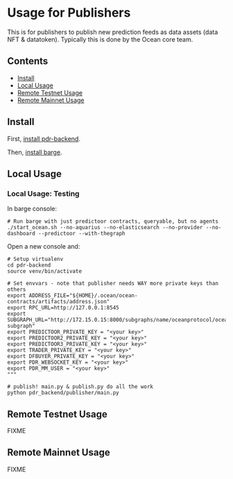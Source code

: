 <!--
Copyright 2023 Ocean Protocol Foundation
SPDX-License-Identifier: Apache-2.0
-->

# Usage for Publishers

This is for publishers to publish new prediction feeds as data assets (data NFT & datatoken). Typically this is done by the Ocean core team.

## Contents

- [Install](#install)
- [Local Usage](#local-usage)
- [Remote Testnet Usage](#remote-testnet-usage)
- [Remote Mainnet Usage](#remote-mainnet-usage)

## Install

First, [install pdr-backend](install.md).

Then, [install barge](barge.md#install-barge).

## Local Usage

### Local Usage: Testing

In barge console:
```console
# Run barge with just predictoor contracts, queryable, but no agents
./start_ocean.sh --no-aquarius --no-elasticsearch --no-provider --no-dashboard --predictoor --with-thegraph
```

Open a new console and:
```console
# Setup virtualenv
cd pdr-backend
source venv/bin/activate

# Set envvars - note that publisher needs WAY more private keys than others
export ADDRESS_FILE="${HOME}/.ocean/ocean-contracts/artifacts/address.json"
export RPC_URL=http://127.0.0.1:8545
export SUBGRAPH_URL="http://172.15.0.15:8000/subgraphs/name/oceanprotocol/ocean-subgraph"
export PREDICTOOR_PRIVATE_KEY = "<your key>"
export PREDICTOOR2_PRIVATE_KEY = "<your key>"
export PREDICTOOR3_PRIVATE_KEY = "<your key>"
export TRADER_PRIVATE_KEY = "<your key>"
export DFBUYER_PRIVATE_KEY = "<your key>"
export PDR_WEBSOCKET_KEY = "<your key>"
export PDR_MM_USER = "<your key>"
"""

# publish! main.py & publish.py do all the work
python pdr_backend/publisher/main.py
```

## Remote Testnet Usage

FIXME

## Remote Mainnet Usage

FIXME

